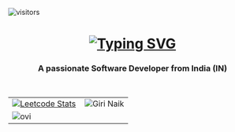 ![visitors](https://visitor-badge.laobi.icu/badge?page_id=Mudavath-Giri-Naik.Mudavath-Giri-Naik)
<h1 align="center">
    <a href="https://git.io/typing-svg"><img src="https://readme-typing-svg.herokuapp.com?font=Roman&weight=900&size=36&duration=2000&color=0A3CF7&center=true&vCenter=true&width=435&height=73&lines=Hi+there%F0%9F%91%8B;I'm+Giri+Naik" alt="Typing SVG" /></a> 
</h1>
<h3 align="center">A passionate Software Developer from India (IN)</h3>
<br/>
<table>
  <tr>
    <td style="padding-right: 10px; border: none;">
      <a href="https://leetcode.com/u/Mudavathgirinaik/">
        <img src="https://leetcard.jacoblin.cool/Mudavathgirinaik" alt="Leetcode Stats" />
      </a>
    </td>
    <td style="border: none;">
      <img src="https://github-readme-stats.vercel.app/api?username=Mudavath-Giri-Naik&show_icons=true&theme=gotham" alt="Giri Naik" />
    </td>
    
  </tr>
    <tr>
    <td style="padding-right: 10px; border: none;" colspan="2" >
    <img src="https://github-readme-stats.vercel.app/api/top-langs?username=Mudavath-Giri-Naik&show_icons=true&locale=en&layout=compact&theme=chartreuse-dark" alt="ovi" />
    </td>
    </tr>
</table>


